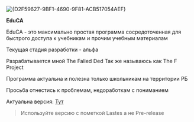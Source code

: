  ![{D2F59627-9BF1-4690-9F81-ACB517054AEF}](https://github.com/user-attachments/assets/8a5ae05a-2185-4c29-ae23-89529ae36337)



**EduCA**

EduCA - это максимально простая программа сосредоточенная для быстрого доступа к учебникам и прочим учебным материалам

Текущая стадия разработки - альфа

Разрабатывается мной The Falied Ded Так же называюсь как The F Project

Программа актуальна и полезна только школьникам на территории РБ

Просьба отнестись к проблемам, недоработкам с пониманием



Актуальна версия: [Тут](https://github.com/FaliedDedd/edu/releases)

> Используйте версию с пометкой Lastes а не Pre-release
